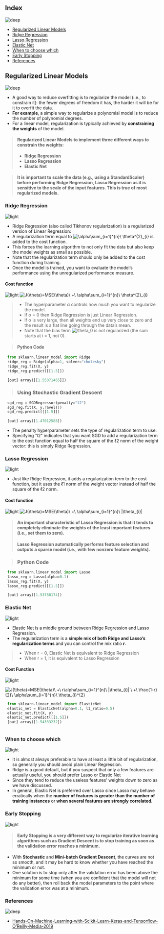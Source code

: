 ## Index
![deep](https://user-images.githubusercontent.com/12748752/141667909-22520af3-61cf-4cbc-a8f5-f99947c9b10d.png)
* [Regularized Linear Models](#regularized-linear-models)
* [Ridge Regression](#ridge-regression)
* [Lasso Regression](#lasso-regression)
* [Elastic Net](#elastic-net)
* [When to choose which](#when-to-choose-which)
* [Early Stopping](#early-stopping)
* [References](#references)

## Regularized Linear Models
![deep](https://user-images.githubusercontent.com/12748752/141667909-22520af3-61cf-4cbc-a8f5-f99947c9b10d.png)

* A good way to reduce overfitting is to regularize the model (i.e., to constrain it): the fewer degrees of freedom it has, the harder it will be for it to overfit the data. 
* **For example**, a simple way to regularize a polynomial model is to reduce the number of polynomial degrees.
* For a linear model, regularization is typically achieved by **constraining the weights** of the model. 
> #### Regularized Linear Models to implement three different ways to constrain the weights:
> * **Ridge Regression**
> * **Lasso Regression**
> * **Elastic Net**

> #### It is important to scale the data (e.g., using a StandardScaler) before performing **Ridge Regression**, **Lasso Regression** as it is sensitive to the scale of the input features. This is true of most regularized models.

### Ridge Regression
![light](https://user-images.githubusercontent.com/12748752/141667908-4ec63aed-5cd0-4b35-9a45-3d52fba893b8.png)
* Ridge Regression (also called Tikhonov regularization) is a regularized version of Linear Regression: 
* A regularization term equal to <img src="https://latex.codecogs.com/svg.image?\alpha\sum_{i=1}^{n}\&space;\theta^{2}_{i}" title="\alpha\sum_{i=1}^{n}\ \theta^{2}_{i}" /> is added to the cost function.
* This forces the learning algorithm to not only fit the data but also keep the model weights as small as possible.
* Note that the regularization term should only be added to the cost function during training. 
* Once the model is trained, you want to evaluate the model’s performance using the unregularized performance measure.

#### Cost function
![light](https://user-images.githubusercontent.com/12748752/141667908-4ec63aed-5cd0-4b35-9a45-3d52fba893b8.png)
<img src="https://latex.codecogs.com/svg.image?J(\theta)=MSE(\theta)\&space;&plus;\&space;\alpha\sum_{i=1}^{n}\&space;\theta^{2}_{i}" title="J(\theta)=MSE(\theta)\ +\ \alpha\sum_{i=1}^{n}\ \theta^{2}_{i}" />

> * The hyperparameter α controls how much you want to regularize the model. 
> * If α = 0 then Ridge Regression is just Linear Regression. 
> * If α is very large, then all weights end up very close to zero and the result is a flat line going through the data’s mean.
> * Note that the bias term <img src="https://latex.codecogs.com/svg.image?\theta_0" title="\theta_0" /> is not regularized (the sum starts at i = 1, not 0).

> #### Python Code
```python
 from sklearn.linear_model import Ridge
 ridge_reg = Ridge(alpha=1, solver="cholesky")
 ridge_reg.fit(X, y)
 ridge_reg.predict([[1.5]])
 
 [out] array([[1.55071465]])
 ```
> ### Using Stochastic Gradient Descent
```python
 sgd_reg = SGDRegressor(penalty="l2")
 sgd_reg.fit(X, y.ravel())
 sgd_reg.predict([[1.5]])
 
 [out] array([1.47012588])

```
* The penalty hyperparameter sets the type of regularization term to use. 
* Specifying "l2" indicates that you want SGD to add a regularization term to the cost function equal to half the square of the ℓ2 norm of the weight vector: this is simply Ridge Regression.

### Lasso Regression
![light](https://user-images.githubusercontent.com/12748752/141667908-4ec63aed-5cd0-4b35-9a45-3d52fba893b8.png)
* Just like Ridge Regression, it adds a regularization term to the cost function, but it uses the ℓ1 norm of the weight vector instead of half the square of the ℓ2 norm.
 
#### Cost function
![light](https://user-images.githubusercontent.com/12748752/141667908-4ec63aed-5cd0-4b35-9a45-3d52fba893b8.png)
<img src="https://latex.codecogs.com/svg.image?J(\theta)=MSE(\theta)\&space;&plus;\&space;\alpha\sum_{i=1}^{n}\&space;|\theta_{i}|" title="J(\theta)=MSE(\theta)\ +\ \alpha\sum_{i=1}^{n}\ |\theta_{i}|" />

> #### An important characteristic of Lasso Regression is that it tends to completely eliminate the weights of the least important features (i.e., set them to zero).
> #### Lasso Regression automatically performs feature selection and outputs a sparse model (i.e., with few nonzero feature weights).

> ### Python Code
```python
 from sklearn.linear_model import Lasso
 lasso_reg = Lasso(alpha=0.1)
 lasso_reg.fit(X, y)
 lasso_reg.predict([[1.5]])
 
 [out] array([1.53788174])
```
### Elastic Net
![light](https://user-images.githubusercontent.com/12748752/141667908-4ec63aed-5cd0-4b35-9a45-3d52fba893b8.png)
* Elastic Net is a middle ground between Ridge Regression and Lasso Regression. 
* The regularization term is a **simple mix of both Ridge and Lasso’s regularization terms** and you can control the mix ratio _**r**_. 
> * When r = 0, Elastic Net is equivalent to Ridge Regression
> * When r = 1, it is equivalent to Lasso Regression

#### Cost Function
![light](https://user-images.githubusercontent.com/12748752/141667908-4ec63aed-5cd0-4b35-9a45-3d52fba893b8.png)

<img src="https://latex.codecogs.com/svg.image?J(\theta)=MSE(\theta)\&space;&plus;\&space;r\alpha\sum_{i=1}^{n}\&space;|\theta_{i}|&space;\&space;&plus;\&space;\frac{1-r}{2}\&space;\alpha\sum_{i=1}^{n}\&space;\theta_{i}^{2}" title="J(\theta)=MSE(\theta)\ +\ r\alpha\sum_{i=1}^{n}\ |\theta_{i}| \ +\ \frac{1-r}{2}\ \alpha\sum_{i=1}^{n}\ \theta_{i}^{2}" />

```python
 from sklearn.linear_model import ElasticNet
 elastic_net = ElasticNet(alpha=0.1, l1_ratio=0.5)
 elastic_net.fit(X, y)
 elastic_net.predict([[1.5]])
 [out] array([1.54333232])
 
```


### When to choose which
![light](https://user-images.githubusercontent.com/12748752/141667908-4ec63aed-5cd0-4b35-9a45-3d52fba893b8.png)
* It is almost always preferable to have at least a little bit of regularization, so generally you should avoid plain Linear Regression. 
* Ridge is a good default, but if you suspect that only a few features are actually useful, you should prefer Lasso or Elastic Net 
* Since they tend to reduce the useless features’ weights down to zero as we have discussed. 
* In general, Elastic Net is preferred over Lasso since Lasso may behave erratically when the **number of features is greater than the number of training instances** or **when several features are strongly correlated.**


### Early Stopping
![light](https://user-images.githubusercontent.com/12748752/141667908-4ec63aed-5cd0-4b35-9a45-3d52fba893b8.png)
> #### Early Stopping is a very different way to regularize iterative learning algorithms such as Gradient Descent is to stop training as soon as the validation error reaches a minimum.

* With **Stochastic** and **Mini-batch Gradient Descent**, the curves are not so smooth, and it may be hard to know whether you have reached the minimum or not. 
* One solution is to stop only after the validation error has been above the minimum for some time (when you are confident that the model will not do any better), then roll
back the model parameters to the point where the validation error was at a minimum.





### References
![deep](https://user-images.githubusercontent.com/12748752/141667909-22520af3-61cf-4cbc-a8f5-f99947c9b10d.png)

* [Hands-On-Machine-Learning-with-Scikit-Learn-Keras-and-Tensorflow- O’Reilly-Media-2019](https://www.oreilly.com/library/view/hands-on-machine-learning/9781492032632/)
